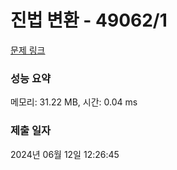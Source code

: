 # 진법 변환 - 49062/1 

[문제 링크](https://level.goorm.io/exam/49062/%EC%A7%84%EB%B2%95-%EB%B3%80%ED%99%98/quiz/1) 

### 성능 요약

메모리: 31.22 MB, 시간: 0.04 ms

### 제출 일자

2024년 06월 12일 12:26:45

